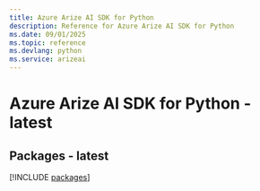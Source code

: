 ```yaml
---
title: Azure Arize AI SDK for Python
description: Reference for Azure Arize AI SDK for Python
ms.date: 09/01/2025
ms.topic: reference
ms.devlang: python
ms.service: arizeai
---
```

# Azure Arize AI SDK for Python - latest
## Packages - latest
[!INCLUDE [packages](arize-ai-index.md)]